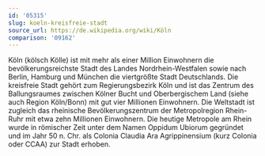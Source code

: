 ```yaml
---
id: '05315'
slug: koeln-kreisfreie-stadt
source_url: https://de.wikipedia.org/wiki/Köln
comparison: '09162'
---
```


Köln (kölsch Kölle) ist mit mehr als einer Million Einwohnern die bevölkerungsreichste Stadt des Landes Nordrhein-Westfalen sowie nach Berlin, Hamburg und München die viertgrößte Stadt Deutschlands. Die kreisfreie Stadt gehört zum Regierungsbezirk Köln und ist das Zentrum des Ballungsraumes zwischen Kölner Bucht und Oberbergischem Land (siehe auch Region Köln/Bonn) mit gut vier Millionen Einwohnern. Die Weltstadt ist zugleich das rheinische Bevölkerungszentrum der Metropolregion Rhein-Ruhr mit etwa zehn Millionen Einwohnern. Die heutige Metropole am Rhein wurde in römischer Zeit unter dem Namen Oppidum Ubiorum gegründet und im Jahr 50 n. Chr. als Colonia Claudia Ara Agrippinensium (kurz Colonia oder CCAA) zur Stadt erhoben.
